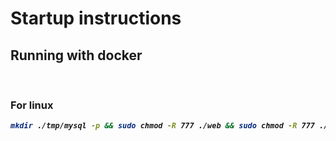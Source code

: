 # Startup instructions
## Running with docker
<br>

### For linux
<b><i>
```bash
mkdir ./tmp/mysql -p && sudo chmod -R 777 ./web && sudo chmod -R 777 ./runtime && docker compose up --build -d && docker exec -it yii-realtor-php-1 bash -c "composer i && php yii migrate"
```
</i></b>